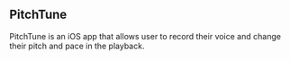 ## PitchTune

PitchTune is an iOS app that allows user to record their voice and change their pitch and pace in the playback.
